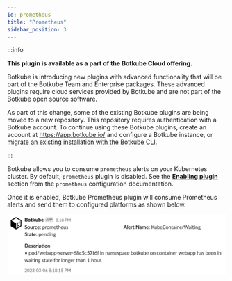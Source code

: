 ```yaml
---
id: prometheus
title: "Prometheus"
sidebar_position: 3
---
```


:::info

**This plugin is available as a part of the Botkube Cloud offering.**

Botkube is introducing new plugins with advanced functionality that will be part of the Botkube Team and Enterprise packages. These advanced plugins require cloud services provided by Botkube and are not part of the Botkube open source software.

As part of this change, some of the existing Botkube plugins are being moved to a new repository. This repository requires authentication with a Botkube account. To continue using these Botkube plugins, create an account at https://app.botkube.io/ and configure a Botkube instance, or [migrate an existing installation with the Botkube CLI](../../cli/migrate.md).

:::

Botkube allows you to consume `prometheus` alerts on your Kubernetes cluster. By default, `prometheus` plugin is disabled. See the [**Enabling plugin**](../../configuration/source/prometheus#enabling-plugin) section from the `prometheus` configuration documentation.

Once it is enabled, Botkube Prometheus plugin will consume Prometheus alerts and send them to configured platforms as shown below.

![Prometheus Alerts](./assets/prometheus-alerts.png)
